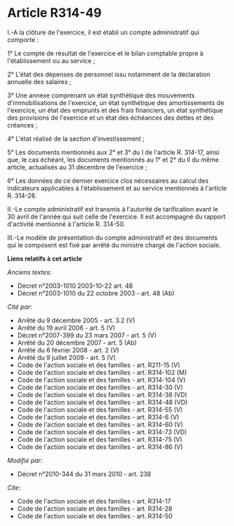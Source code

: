 # Article R314-49

I.-A la clôture de l'exercice, il est établi un compte administratif qui comporte : 

1° Le compte de résultat de l'exercice et le bilan comptable propre à l'établissement ou au service ; 

2° L'état des dépenses de personnel issu notamment de la déclaration annuelle des salaires ; 

3° Une annexe comprenant un état synthétique des mouvements d'immobilisations de l'exercice, un état synthétique des
amortissements de l'exercice, un état des emprunts et des frais financiers, un état synthétique des provisions de l'exercice
et un état des échéances des dettes et des créances ; 

4° L'état réalisé de la section d'investissement ; 

5° Les documents mentionnés aux 2° et 3° du I de l'article R. 314-17, ainsi que, le cas échéant, les documents mentionnés au
1° et 2° du II du même article, actualisés au 31 décembre de l'exercice ; 

6° Les données de ce dernier exercice clos nécessaires au calcul des indicateurs applicables à l'établissement et au service
mentionnés à l'article R. 314-28. 

II.-Le compte administratif est transmis à l'autorité de tarification avant le 30 avril de l'année qui suit celle de
l'exercice. Il est accompagné du rapport d'activité mentionné à l'article R. 314-50. 

III.-Le modèle de présentation du compte administratif et des documents qui le composent est fixé par arrêté du ministre
chargé de l'action sociale.

**Liens relatifs à cet article**

_Anciens textes_:

  - Décret n°2003-1010 2003-10-22 art. 48
  - Décret n°2003-1010 du 22 octobre 2003 - art. 48 (Ab)

_Cité par_:

  - Arrêté du 9 décembre 2005 - art. 3.2 (V)
  - Arrêté du 19 avril 2006 - art. 5 (V)
  - Décret n°2007-399 du 23 mars 2007 - art. 5 (V)
  - Arrêté du 20 décembre 2007 - art. 5 (Ab)
  - Arrêté du 6 février 2008 - art. 2 (V)
  - Arrêté du 9 juillet 2009 - art. 5 (V)
  - Code de l'action sociale et des familles - art. R211-15 (V)
  - Code de l'action sociale et des familles - art. R314-102 (M)
  - Code de l'action sociale et des familles - art. R314-104 (V)
  - Code de l'action sociale et des familles - art. R314-30 (V)
  - Code de l'action sociale et des familles - art. R314-38 (VD)
  - Code de l'action sociale et des familles - art. R314-48 (VD)
  - Code de l'action sociale et des familles - art. R314-55 (V)
  - Code de l'action sociale et des familles - art. R314-6 (V)
  - Code de l'action sociale et des familles - art. R314-60 (V)
  - Code de l'action sociale et des familles - art. R314-73 (VD)
  - Code de l'action sociale et des familles - art. R314-75 (V)
  - Code de l'action sociale et des familles - art. R314-86 (V)

_Modifié par_:

  - Décret n°2010-344 du 31 mars 2010 - art. 238

_Cite_:

  - Code de l'action sociale et des familles - art. R314-17
  - Code de l'action sociale et des familles - art. R314-28
  - Code de l'action sociale et des familles - art. R314-50
